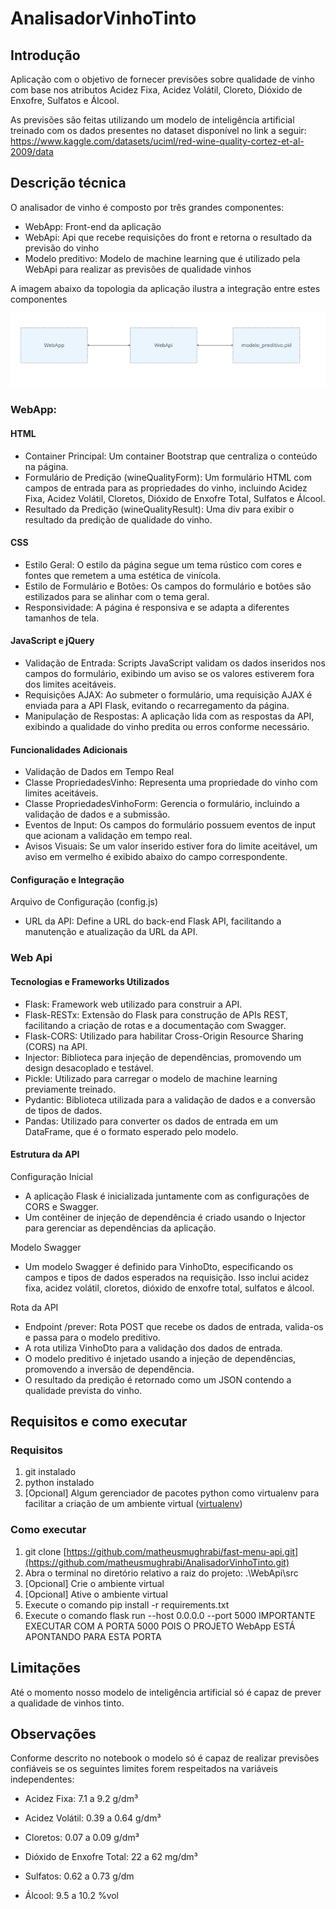 # AnalisadorVinhoTinto

## Introdução
Aplicação com o objetivo de fornecer previsões sobre qualidade de vinho com base nos atributos Acidez Fixa, Acidez Volátil, Cloreto, Dióxido de Enxofre, Sulfatos e Álcool.

As previsões são feitas utilizando um modelo de inteligência artificial treinado com os dados presentes no dataset disponível no link a seguir: https://www.kaggle.com/datasets/uciml/red-wine-quality-cortez-et-al-2009/data

## Descrição técnica<a name = "descricao_tecnica"></a>
O analisador de vinho é composto por três grandes componentes:
- WebApp: Front-end da aplicação
- WebApi: Api que recebe requisições do front e retorna o resultado da previsão do vinho
- Modelo preditivo: Modelo de machine learning que é utilizado pela WebApi para realizar as previsões de qualidade vinhos
  
A imagem abaixo da topologia da aplicação ilustra a integração entre estes componentes

![Topologia da aplicação](./imagens/topologia_aplicacao.png)

### WebApp:
#### HTML
- Container Principal: Um container Bootstrap que centraliza o conteúdo na página.
- Formulário de Predição (wineQualityForm): Um formulário HTML com campos de entrada para as propriedades do vinho, incluindo Acidez Fixa, Acidez Volátil, Cloretos, Dióxido de Enxofre Total, Sulfatos e Álcool.
- Resultado da Predição (wineQualityResult): Uma div para exibir o resultado da predição de qualidade do vinho.

#### CSS
- Estilo Geral: O estilo da página segue um tema rústico com cores e fontes que remetem a uma estética de vinícola.
- Estilo de Formulário e Botões: Os campos do formulário e botões são estilizados para se alinhar com o tema geral.
- Responsividade: A página é responsiva e se adapta a diferentes tamanhos de tela.

#### JavaScript e jQuery
- Validação de Entrada: Scripts JavaScript validam os dados inseridos nos campos do formulário, exibindo um aviso se os valores estiverem fora dos limites aceitáveis.
- Requisições AJAX: Ao submeter o formulário, uma requisição AJAX é enviada para a API Flask, evitando o recarregamento da página.
- Manipulação de Respostas: A aplicação lida com as respostas da API, exibindo a qualidade do vinho predita ou erros conforme necessário.

#### Funcionalidades Adicionais
- Validação de Dados em Tempo Real
- Classe PropriedadesVinho: Representa uma propriedade do vinho com limites aceitáveis.
- Classe PropriedadesVinhoForm: Gerencia o formulário, incluindo a validação de dados e a submissão.
- Eventos de Input: Os campos do formulário possuem eventos de input que acionam a validação em tempo real.
- Avisos Visuais: Se um valor inserido estiver fora do limite aceitável, um aviso em vermelho é exibido abaixo do campo correspondente.

#### Configuração e Integração
Arquivo de Configuração (config.js)
- URL da API: Define a URL do back-end Flask API, facilitando a manutenção e atualização da URL da API.

### Web Api
#### Tecnologias e Frameworks Utilizados
- Flask: Framework web utilizado para construir a API.
- Flask-RESTx: Extensão do Flask para construção de APIs REST, facilitando a criação de rotas e a documentação com Swagger.
- Flask-CORS: Utilizado para habilitar Cross-Origin Resource Sharing (CORS) na API.
- Injector: Biblioteca para injeção de dependências, promovendo um design desacoplado e testável.
- Pickle: Utilizado para carregar o modelo de machine learning previamente treinado.
- Pydantic: Biblioteca utilizada para a validação de dados e a conversão de tipos de dados.
- Pandas: Utilizado para converter os dados de entrada em um DataFrame, que é o formato esperado pelo modelo.

#### Estrutura da API
Configuração Inicial
- A aplicação Flask é inicializada juntamente com as configurações de CORS e Swagger.
- Um contêiner de injeção de dependência é criado usando o Injector para gerenciar as dependências da aplicação.

Modelo Swagger
- Um modelo Swagger é definido para VinhoDto, especificando os campos e tipos de dados esperados na requisição. Isso inclui acidez fixa, acidez volátil, cloretos, dióxido de enxofre total, sulfatos e álcool.

Rota da API
- Endpoint /prever: Rota POST que recebe os dados de entrada, valida-os e passa para o modelo preditivo.
- A rota utiliza VinhoDto para a validação dos dados de entrada.
- O modelo preditivo é injetado usando a injeção de dependências, promovendo a inversão de dependência.
- O resultado da predição é retornado como um JSON contendo a qualidade prevista do vinho.

## Requisitos e como executar<a name = "requisitos"></a>
### Requisitos
1. git instalado
2. python instalado
3. [Opcional] Algum gerenciador de pacotes python como virtualenv para facilitar a criação de um ambiente virtual ([virtualenv](https://virtualenv.pypa.io/en/latest/installation.html))

### Como executar
1. git clone [https://github.com/matheusmughrabi/fast-menu-api.git](https://github.com/matheusmughrabi/AnalisadorVinhoTinto.git)
2. Abra o terminal no diretório relativo a raiz do projeto: .\WebApi\src
3. [Opcional] Crie o ambiente virtual
4. [Opcional] Ative o ambiente virtual
5. Execute o comando pip install -r requirements.txt
6. Execute o comando flask run --host 0.0.0.0 --port 5000 IMPORTANTE EXECUTAR COM A PORTA 5000 POIS O PROJETO WebApp ESTÁ APONTANDO PARA ESTA PORTA

## Limitações<a name = "limitacoes"></a>
Até o momento nosso modelo de inteligência artificial só é capaz de prever a qualidade de vinhos tinto.

## Observações <a name = "observacoes"></a>
Conforme descrito no notebook o modelo só é capaz de realizar previsões confiáveis se os seguintes limites forem respeitados na variáveis independentes:
- Acidez Fixa: 7.1 a 9.2 g/dm³

- Acidez Volátil: 0.39 a 0.64 g/dm³

- Cloretos: 0.07 a 0.09 g/dm³

- Dióxido de Enxofre Total: 22 a 62 mg/dm³

- Sulfatos: 0.62 a 0.73 g/dm

- Álcool: 9.5 a 10.2 %vol
